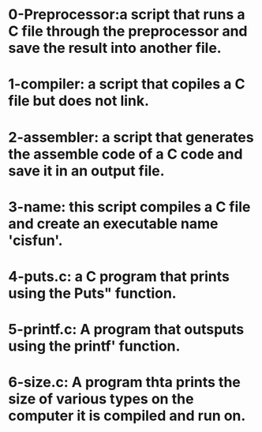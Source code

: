 # 0-Preprocessor:a script that runs a C file through the preprocessor and save the result into another file.
# 1-compiler: a script that copiles a C file but does not link.
# 2-assembler: a script that generates the assemble code of a C code and save it in an output file.
# 3-name: this script compiles a C file and create an executable name 'cisfun'.
# 4-puts.c: a C program that prints using the Puts" function.
# 5-printf.c: A program that outsputs using the printf' function.
# 6-size.c: A program thta prints the size of various types on the computer it is compiled and run on.
#
